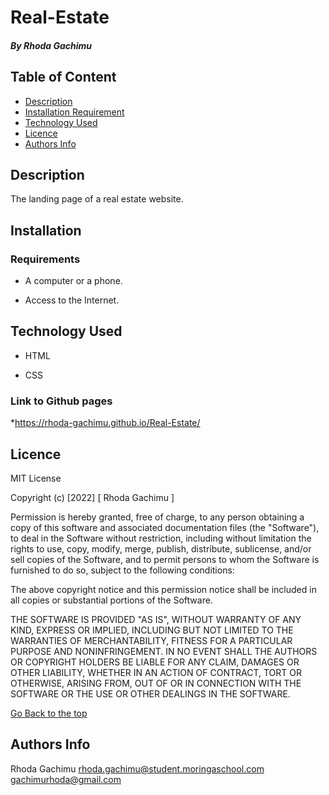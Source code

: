 # Real-Estate
 ##### By Rhoda Gachimu
 
 ## Table of Content
 
 + [Description](#description)
 + [Installation Requirement](#Installation)
 + [Technology Used](#technology-used)
 + [Licence](#licence)
 + [Authors Info](#author-Info)
 
 
 ## Description
 The landing page of a real estate  website.

 
 ## Installation
 
 ### Requirements
 
 * A computer or a phone.
 
 * Access to the Internet.
 
 
 ## Technology Used
 * HTML 
 
 * CSS

 
 
 ### Link to Github pages
 
 *https://rhoda-gachimu.github.io/Real-Estate/
 
 
 ## Licence
 
 MIT License
 
 Copyright (c) [2022] [ Rhoda Gachimu ]
 
 Permission is hereby granted, free of charge, to any person obtaining a copy
 of this software and associated documentation files (the "Software"), to deal
 in the Software without restriction, including without limitation the rights
 to use, copy, modify, merge, publish, distribute, sublicense, and/or sell
 copies of the Software, and to permit persons to whom the Software is
 furnished to do so, subject to the following conditions:
 
 The above copyright notice and this permission notice shall be included in all
 copies or substantial portions of the Software.
 
 THE SOFTWARE IS PROVIDED "AS IS", WITHOUT WARRANTY OF ANY KIND, EXPRESS OR
 IMPLIED, INCLUDING BUT NOT LIMITED TO THE WARRANTIES OF MERCHANTABILITY,
 FITNESS FOR A PARTICULAR PURPOSE AND NONINFRINGEMENT. IN NO EVENT SHALL THE
 AUTHORS OR COPYRIGHT HOLDERS BE LIABLE FOR ANY CLAIM, DAMAGES OR OTHER
 LIABILITY, WHETHER IN AN ACTION OF CONTRACT, TORT OR OTHERWISE, ARISING FROM,
 OUT OF OR IN CONNECTION WITH THE SOFTWARE OR THE USE OR OTHER DEALINGS IN THE
 SOFTWARE.
 
 [Go Back to the top](#Real-Estate)
 
 ## Authors Info

 Rhoda Gachimu
 rhoda.gachimu@student.moringaschool.com
 gachimurhoda@gmail.com